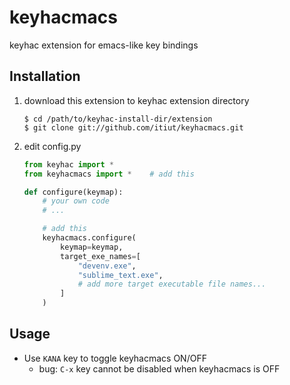 # keyhacmacs
keyhac extension for emacs-like key bindings

## Installation
1. download this extension to keyhac extension directory
    ```
    $ cd /path/to/keyhac-install-dir/extension
    $ git clone git://github.com/itiut/keyhacmacs.git
    ```

2. edit config.py
    ```python
    from keyhac import *
    from keyhacmacs import *    # add this

    def configure(keymap):
        # your own code
        # ...

        # add this
        keyhacmacs.configure(
            keymap=keymap,
            target_exe_names=[
                "devenv.exe",
                "sublime_text.exe",
                # add more target executable file names...
            ]
        )
    ```

## Usage
* Use `KANA` key to toggle keyhacmacs ON/OFF
    * bug: `C-x` key cannot be disabled when keyhacmacs is OFF
